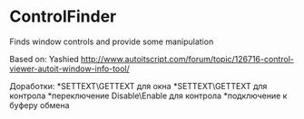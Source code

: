 # ControlFinder
Finds window controls and provide some manipulation

Based on: Yashied http://www.autoitscript.com/forum/topic/126716-control-viewer-autoit-window-info-tool/

Доработки:
*SETTEXT\GETTEXT для окна
*SETTEXT\GETTEXT для контрола
*переключение Disable\Enable для контрола
*подключение к буферу обмена
